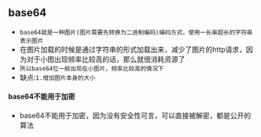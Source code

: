 ## base64
* `base64就是一种图片(图片需要先转换为二进制编码)编码方式，使用一长串超长的字符串表示图片`
* 在图片加载的时候是通过字符串的形式加载出来，减少了图片的http请求，因为对于小图出现频率比较高的话，那么就很消耗资源了
* `所以base64位一般出现在小图片，频率比较高的情况下`
* 缺点:`1.增加图片本身的大小`

#### base64不能用于加密
* base64不能用于加密，因为没有安全性可言，可以直接被解密，都是公开的算法

